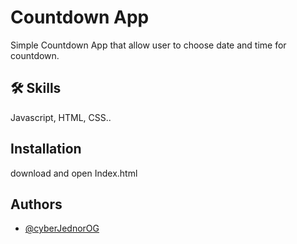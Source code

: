 
# Countdown App

Simple Countdown App that allow user to choose date and time for countdown.

## 🛠 Skills
Javascript, HTML, CSS..


## Installation

download and open Index.html

    
## Authors

- [@cyberJednorOG](https://www.github.com/cy63rJ3dn0r0g)
